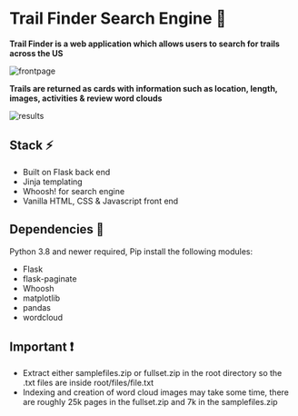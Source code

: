 # Trail Finder Search Engine :evergreen_tree:

**Trail Finder is a web application which allows users to search for trails across the US**

![frontpage](https://user-images.githubusercontent.com/78878935/204413857-045650f7-d682-4f68-915f-3f5c63ed30f1.JPG)

**Trails are returned as cards with information such as location, length, images, activities & review word clouds**

![results](https://user-images.githubusercontent.com/78878935/204414248-0098bd03-6b1f-49a5-9710-619fe5c9939c.JPG)

## Stack :zap:
- Built on Flask back end
- Jinja templating
- Whoosh! for search engine
- Vanilla HTML, CSS & Javascript front end

## Dependencies :electric_plug:
Python 3.8 and newer required, 
Pip install the following modules:
- Flask
- flask-paginate
- Whoosh
- matplotlib
- pandas
- wordcloud

## Important :exclamation:
- Extract either samplefiles.zip or fullset.zip in the root directory so the .txt files are inside root/files/file.txt
- Indexing and creation of word cloud images may take some time, there are roughly 25k pages in the fullset.zip and 7k in the samplefiles.zip
